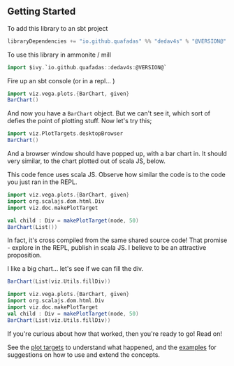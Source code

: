 ## Getting Started
To add this library to an sbt project
```scala
libraryDependencies += "io.github.quafadas" %% "dedav4s" % "@VERSION@"
```
To use this library in ammonite / mill
```scala
import $ivy.`io.github.quafadas::dedav4s:@VERSION@`
```

Fire up an sbt console (or in a repl... )

```scala mdoc
import viz.vega.plots.{BarChart, given}
BarChart()
```

And now you have a `BarChart` object. But we can't see it, which sort of defies the point of plotting stuff. Now let's try this;
```scala
import viz.PlotTargets.desktopBrowser
BarChart()
```
And a browser window should have popped up, with a bar chart in. It should very similar, to the chart plotted out of scala JS, below.

This code fence uses scala JS. Observe how similar the code is to the code you just ran in the REPL. 

```scala mdoc:js
import viz.vega.plots.{BarChart, given}
import org.scalajs.dom.html.Div
import viz.doc.makePlotTarget

val child : Div = makePlotTarget(node, 50)
BarChart(List())
```

In fact, it's cross compiled from the same shared source code! That promise - explore in the REPL, publish in scala JS. I believe to be an attractive proposition.

I like a big chart... let's see if we can fill the div.
```scala
BarChart(List(viz.Utils.fillDiv))
```

```scala mdoc:js:invisible
import viz.vega.plots.{BarChart, given}
import org.scalajs.dom.html.Div
import viz.doc.makePlotTarget
val child : Div = makePlotTarget(node, 50)
BarChart(List(viz.Utils.fillDiv))
```

If you're curious about how that worked, then you're ready to go! Read on! 

See the [plot targets](../explanation/plotTargets.md) to understand what happened, and the [examples](../working_chart/workflow.md) for suggestions on how to use and extend the concepts.
